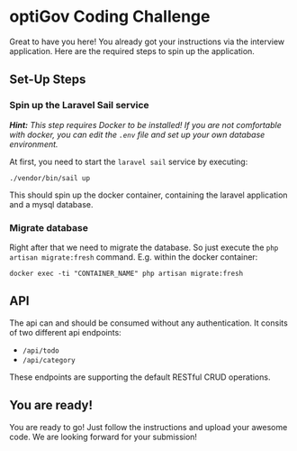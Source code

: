 # optiGov Coding Challenge

Great to have you here! You already got your instructions via the interview application.
Here are the required steps to spin up the application.

## Set-Up Steps
### Spin up the Laravel Sail service

***Hint:** This step requires Docker to be installed! If you are not comfortable with docker, you can edit the `.env` file and set up your own database environment.*

At first, you need to start the `laravel sail` service by executing:
```shell
./vendor/bin/sail up
```
This should spin up the docker container, containing the laravel application and a mysql database.

### Migrate database
Right after that we need to migrate the database. 
So just execute the `php artisan migrate:fresh` command. E.g. within the docker container:

```shell
docker exec -ti "CONTAINER_NAME" php artisan migrate:fresh
```
## API
The api can and should be consumed without any authentication. It consits of two different api endpoints:
- `/api/todo`
- `/api/category`

These endpoints are supporting the default RESTful CRUD operations.  
## You are ready!

You are ready to go! Just follow the instructions and upload your awesome code.
We are looking forward for your submission!
